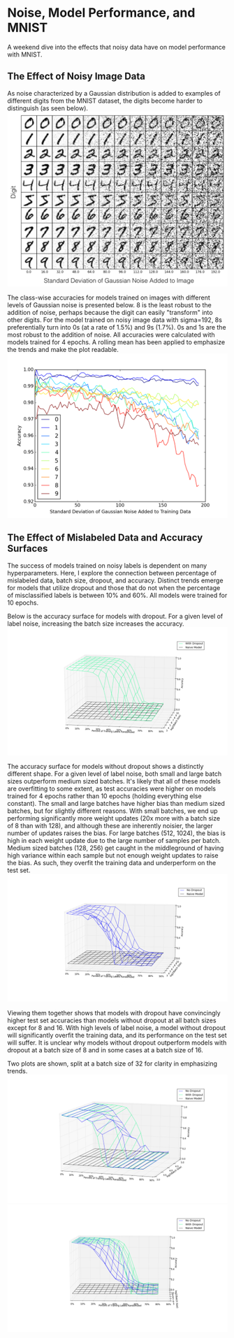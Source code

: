 # Noise, Model Performance, and MNIST
A weekend dive into the effects that noisy data have on model performance with MNIST. 

## The Effect of Noisy Image Data
As noise characterized by a Gaussian distribution is added to examples of different digits from the MNIST dataset, the digits become harder to distinguish (as seen below). 
![Image](/plots/Noisy_X_all_digits_0-192_with_x_and_y_label.png)

The class-wise accuracies for models trained on images with different levels of Gaussian noise is presented below. 8 is the least robust to the addition of noise, perhaps because the digit can easily "transform" into other digits. For the model trained on noisy image data with sigma=192, 8s preferentially turn into 0s (at a rate of 1.5%) and 9s (1.7%). 0s and 1s are the most robust to the addition of noise. All accuracies were calculated with models trained for 4 epochs. A rolling mean has been applied to emphasize the trends and make the plot readable.
![Image](/plots/classwise_accuracy_vs_noisy_X_jet_4.png)


## The Effect of Mislabeled Data and Accuracy Surfaces
The success of models trained on noisy labels is dependent on many hyperparameters. Here, I explore the connection between percentage of mislabeled data, batch size, dropout, and accuracy. Distinct trends emerge for models that utilize dropout and those that do not when the percentage of misclassified labels is between 10% and 60%. All models were trained for 10 epochs. 

Below is the accuracy surface for models with dropout. For a given level of label noise, increasing the batch size increases the accuracy. 
![Image](/plots/acc_grid_v2_drop_view1_highres.png)

The accuracy surface for models without dropout shows a distinctly different shape. For a given level of label noise, both small and large batch sizes outperform medium sized batches. It's likely that all of these models are overfitting to some extent, as test accuracies were higher on models trained for 4 epochs rather than 10 epochs (holding everything else constant). The small and large batches have higher bias than medium sized batches, but for slightly different reasons. With small batches, we end up performing significantly more weight updates (20x more with a batch size of 8 than with 128), and although these are inherently noisier, the larger number of updates raises the bias. For large batches (512, 1024), the bias is high in each weight update due to the large number of samples per batch. Medium sized batches (128, 256) get caught in the middleground of having high variance within each sample but not enough weight updates to raise the bias. As such, they overfit the training data and underperform on the test set. 
![Image](/plots/acc_grid_v2_nodrop_view1_highres.png)

Viewing them together shows that models with dropout have convincingly higher test set accuracies than models without dropout at all batch sizes except for 8 and 16. With high levels of label noise, a model without dropout will significantly overfit the training data, and its performance on the test set will suffer. It is unclear why models without dropout outperform models with dropout at a batch size of 8 and in some cases at a batch size of 16.

Two plots are shown, split at a batch size of 32 for clarity in emphasizing trends.
![Image](/plots/acc_grid_v2_trim_view1_highres.png)
![Image](/plots/acc_grid_v2_trim2_view1_highres.png)

